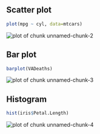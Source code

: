 

## Scatter plot 


```r
plot(mpg ~ cyl, data=mtcars)
```

![plot of chunk unnamed-chunk-2](http://i.imgur.com/07jtYvL.png) 

## Bar plot


```r
barplot(VADeaths)
```

![plot of chunk unnamed-chunk-3](http://i.imgur.com/tpuEz9k.png) 

## Histogram


```r
hist(iris$Petal.Length)
```

![plot of chunk unnamed-chunk-4](http://i.imgur.com/IghDLyE.png) 
